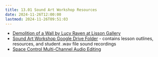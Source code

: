 ```yaml
---
title: 13.01 Sound Art Workshop Resources
date: 2024-11-26T12:00:00
lastmod: 2024-11-26T09:51:03
---
```


- [Demolition of a Wall by Lucy Raven at Lisson Gallery](https://www.lissongallery.com/artists/lucy-raven/artworks/demolition-of-a-wall-album-2?image_id=23939)
- [Sound Art Workshop Google Drive Folder](https://drive.google.com/drive/folders/1CKtKk6BA6-_2mzPoevWMn1ZUeF7PvY2M?usp=drive_link) - contains lesson outlines, resources, and student .wav file sound recordings
- [Space Control Multi-Channel Audio Editing](./13-02-editing-multi-channel-audio-with-space-control.md)

